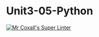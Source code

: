 # Unit3-05-Python
[![Mr Coxall's Super Linter](https://github.com/ICS3U-C-Programming-Val-I/Unit3-05-Python/workflows/Mr%20Coxall's%20Super%20Linter/badge.svg)](https://github.com/ICS3U-C-Programming-Val-I/Unit3-05-Python/actions/)
